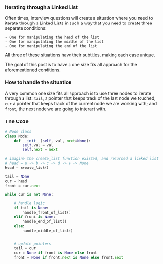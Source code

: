 
### Iterating through a Linked List
Often times, interview questions will create a situation where you need to iterate through a Linked Lists in such a way that you need to create three separate conditions:

    - One for manipulating the head of the list
    - One for manipulating the middle of the list
    - One for manipulating the end of the list

All three of these situations have their subtitles, making each case unique.

The goal of this post is to have a one size fits all approach for the aforementioned conditions.


### How to handle the situation
A very common one size fits all approach is to use three nodes to iterate through a list: `tail`, a pointer that keeps track of the last node we touched;
`cur` a pointer that keeps track of the current node we are working with; and `front`, the next node we are going to interact with.

### The Code

```python
# Node class
class Node:
    def __init__(self, val, next=None):
        self.val = val
        self.next = next

# imagine the create_list function existed, and returned a linked list
# head = a -> b -> c -> d -> e -> None
head = create_list()

tail = None
cur = head
front = cur.next

while cur is not None:

    # handle logic
    if tail is None:
        handle_front_of_list()
    elif front is None:
        handle_end_of_list()
    else:
        handle_middle_of_list()


    # update pointers
    tail = cur
    cur = None if front is None else front
    front = None if front.next is None else front.next
```
